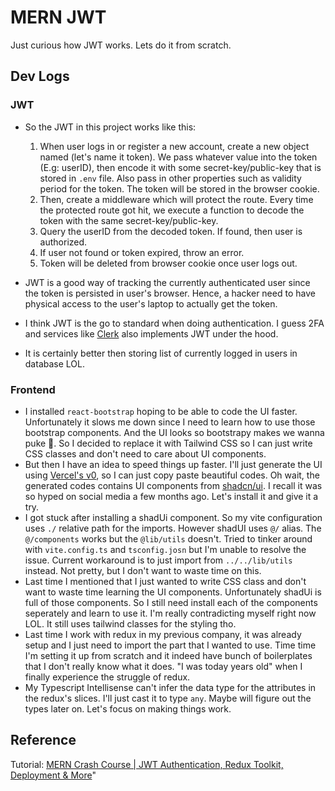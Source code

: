 # MERN JWT
Just curious how JWT works. Lets do it from scratch.

## Dev Logs

### JWT
- So the JWT in this project works like this: 
    1. When user logs in or register a new account, create a new object named (let's name it token). We pass whatever value into the token (E.g: userID), then encode it with some secret-key/public-key that is stored in `.env` file. Also pass in other properties such as validity period for the token. The token will be stored in the browser cookie.
    2. Then, create a middleware which will protect the route. Every time the protected route got hit, we execute a function to decode the token with the same secret-key/public-key.
    3. Query the userID from the decoded token. If found, then user is authorized.
    4. If user not found or token expired, throw an error.
    5. Token will be deleted from browser cookie once user logs out.

- JWT is a good way of tracking the currently authenticated user since the token is persisted in user's browser. Hence, a hacker need to have physical access to the user's laptop to actually get the token.
- I think JWT is the go to standard when doing authentication. I guess 2FA and services like [Clerk](https://clerk.com/) also implements JWT under the hood.
- It is certainly better then storing list of currently logged in users in database LOL.

### Frontend
- I installed `react-bootstrap` hoping to be able to code the UI faster. Unfortunately it slows me down since I need to learn how to use those bootstrap components. And the UI looks so bootstrapy makes we wanna puke 🤮. So I decided to replace it with Tailwind CSS so I can just write CSS classes and don't need to care about UI components.
- But then I have an idea to speed things up faster. I'll just generate the UI using [Vercel's v0](https://v0.dev/), so I can just copy paste beautiful codes. Oh wait, the generated codes contains UI components from [shadcn/ui](https://ui.shadcn.com/). I recall it was so hyped on social media a few months ago. Let's install it and give it a try.
- I got stuck after installing a shadUi component. So my vite configuration uses `./` relative path for the imports. However shadUI uses `@/` alias. The `@/components` works but the `@lib/utils` doesn't. Tried to tinker around with `vite.config.ts` and `tsconfig.josn` but I'm unable to resolve the issue. Current workaround is to just import from `../../lib/utils` instead. Not pretty, but I don't want to waste time on this.
- Last time I mentioned that I just wanted to write CSS class and don't want to waste time learning the UI components. Unfortunately shadUi is full of those components. So I still need install each of the components seperately and learn to use it. I'm really contradicting myself right now LOL. It still uses tailwind classes for the styling tho.
- Last time I work with redux in my previous company, it was already setup and I just need to import the part that I wanted to use. Time time I'm setting it up from scratch and it indeed have bunch of boilerplates that I don't really know what it does. "I was today years old" when I finally experience the struggle of redux.
- My Typescript Intellisense can't infer the data type for the attributes in the redux's slices. I'll just cast it to type `any`. Maybe will figure out the types later on. Let's focus on making things work.

## Reference
Tutorial: [MERN Crash Course | JWT Authentication, Redux Toolkit, Deployment & More](https://www.youtube.com/watch?v=R4AhvYORZRY)"
